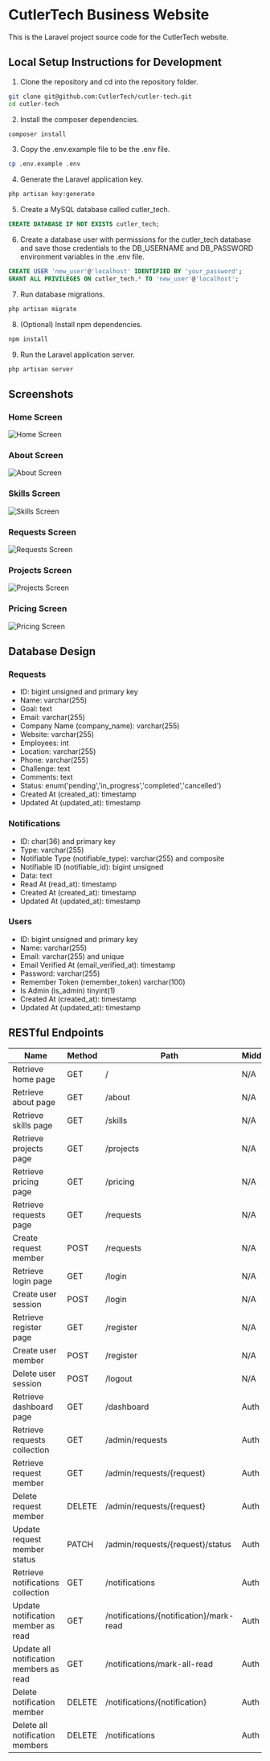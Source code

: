 # CutlerTech Business Website

This is the Laravel project source code for the CutlerTech website.

## Local Setup Instructions for Development

1. Clone the repository and cd into the repository folder.
```bash
git clone git@github.com:CutlerTech/cutler-tech.git
cd cutler-tech
```
2. Install the composer dependencies.
```bash
composer install
```
3. Copy the .env.example file to be the .env file.
```bash
cp .env.example .env
```
4. Generate the Laravel application key.
```bash
php artisan key:generate
```
5. Create a MySQL database called cutler_tech.
```sql
CREATE DATABASE IF NOT EXISTS cutler_tech;
```
6. Create a database user with permissions for the cutler_tech database and save those credentials to the DB_USERNAME and DB_PASSWORD environment variables in the .env file.
```sql
CREATE USER 'new_user'@'localhost' IDENTIFIED BY 'your_password';
GRANT ALL PRIVILEGES ON cutler_tech.* TO 'new_user'@'localhost';
```
7. Run database migrations.
```bash
php artisan migrate
```
8. (Optional) Install npm dependencies.
```bash
npm install
```
9. Run the Laravel application server.
```bash
php artisan server
```

## Screenshots

### Home Screen

![Home Screen](Home.png)

### About Screen

![About Screen](About.png)

### Skills Screen

![Skills Screen](Skills.png)

### Requests Screen

![Requests Screen](Requests.png)

### Projects Screen

![Projects Screen](Projects.png)

### Pricing Screen

![Pricing Screen](Pricing.png)

## Database Design

### Requests

- ID: bigint unsigned and primary key
- Name: varchar(255)
- Goal: text
- Email: varchar(255)
- Company Name (company_name): varchar(255)
- Website: varchar(255)
- Employees: int
- Location: varchar(255)
- Phone: varchar(255)
- Challenge: text
- Comments: text
- Status: enum('pending','in_progress','completed','cancelled')
- Created At (created_at): timestamp
- Updated At (updated_at): timestamp

### Notifications

- ID: char(36) and primary key
- Type: varchar(255)
- Notifiable Type (notifiable_type): varchar(255) and composite
- Notifiable ID (notifiable_id): bigint unsigned
- Data: text
- Read At (read_at): timestamp
- Created At (created_at): timestamp
- Updated At (updated_at): timestamp

### Users

- ID: bigint unsigned and primary key
- Name: varchar(255)
- Email: varchar(255) and unique
- Email Verified At (email_verified_at): timestamp
- Password: varchar(255)
- Remember Token (remember_token) varchar(100)
- Is Admin (is_admin) tinyint(1)
- Created At (created_at): timestamp
- Updated At (updated_at): timestamp

## RESTful Endpoints

| Name                                    | Method | Path                                    | Middleware | Route Name                  | Controller/Action                          |
| --------------------------------------- | ------ | --------------------------------------- | ---------- | --------------------------- | ------------------------------------------ |
| Retrieve home page                      | GET    | /                                       | N/A        | home                        | N/A                                        |
| Retrieve about page                     | GET    | /about                                  | N/A        | about                       | N/A                                        |
| Retrieve skills page                    | GET    | /skills                                 | N/A        | skills                      | N/A                                        |
| Retrieve projects page                  | GET    | /projects                               | N/A        | projects                    | N/A                                        |
| Retrieve pricing page                   | GET    | /pricing                                | N/A        | pricing                     | N/A                                        |
| Retrieve requests page                  | GET    | /requests                               | N/A        | requests.create             | RequestController - create                 |
| Create request member                   | POST   | /requests                               | N/A        | requests.store              | RequestController - store                  |
| Retrieve login page                     | GET    | /login                                  | N/A        | login                       | AuthController - showLogin                 |
| Create user session                     | POST   | /login                                  | N/A        | login.post                  | AuthController - login                     |
| Retrieve register page                  | GET    | /register                               | N/A        | register                    | AuthController - showRegister              |
| Create user member                      | POST   | /register                               | N/A        | register.post               | AuthController - register                  |
| Delete user session                     | POST   | /logout                                 | N/A        | logout                      | AuthController - logout                    |
| Retrieve dashboard page                 | GET    | /dashboard                              | Auth       | dashboard                   | DashboardController - index                |
| Retrieve requests collection            | GET    | /admin/requests                         | Auth       | requests.index              | RequestController - index                  |
| Retrieve request member                 | GET    | /admin/requests/{request}               | Auth       | requests.show               | RequestController - show                   |
| Delete request member                   | DELETE | /admin/requests/{request}               | Auth       | requests.destroy            | RequestController - destroy                |
| Update request member status            | PATCH  | /admin/requests/{request}/status        | Auth       | requests.updateStatus       | RequestController - updateStatus           |
| Retrieve notifications collection       | GET    | /notifications                          | Auth       | notifications.index         | RequestController - notifications          |
| Update notification member as read      | GET    | /notifications/{notification}/mark-read | Auth       | notifications.mark-read     | RequestController - markAsRead             |
| Update all notification members as read | GET    | /notifications/mark-all-read            | Auth       | notifications.mark-all-read | RequestController - markAllAsRead          |
| Delete notification member              | DELETE | /notifications/{notification}           | Auth       | notifications.delete        | RequestController - deleteNotification     |
| Delete all notification members         | DELETE | /notifications                          | Auth       | notifications.delete-all    | RequestController - deleteAllNotifications |